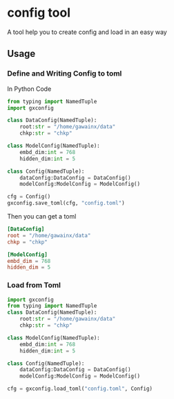 # config tool
A tool help you to create config and load in an easy way

## Usage

### Define and Writing Config to toml

In Python Code
```python
from typing import NamedTuple
import gxconfig

class DataConfig(NamedTuple):
    root:str = "/home/gawainx/data"
    chkp:str = "chkp"

class ModelConfig(NamedTuple):
    embd_dim:int = 768
    hidden_dim:int = 5

class Config(NamedTuple):
    dataConfig:DataConfig = DataConfig()
    modelConfig:ModelConfig = ModelConfig()

cfg = Config()
gxconfig.save_toml(cfg, "config.toml")
```

Then you can get a toml
```toml
[DataConfig]
root = "/home/gawainx/data"
chkp = "chkp"

[ModelConfig]
embd_dim = 768
hidden_dim = 5
```

### Load from Toml

```python
import gxconfig
from typing import NamedTuple
class DataConfig(NamedTuple):
    root:str = "/home/gawainx/data"
    chkp:str = "chkp"

class ModelConfig(NamedTuple):
    embd_dim:int = 768
    hidden_dim:int = 5

class Config(NamedTuple):
    dataConfig:DataConfig = DataConfig()
    modelConfig:ModelConfig = ModelConfig()

cfg = gxconfig.load_toml("config.toml", Config)
```
